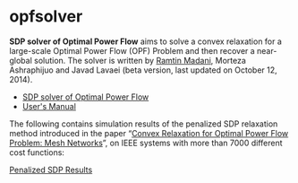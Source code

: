 # opfsolver
 
**SDP solver of Optimal Power Flow** aims to solve a convex relaxation for a large-scale Optimal Power Flow (OPF) Problem and then recover a near-global solution. The solver is written by [Ramtin Madani](https://loces.uta.edu), Morteza Ashraphijuo and Javad Lavaei (beta version, last updated on October 12, 2014).


- [SDP solver of Optimal Power Flow](releases/download/0.9/OPF_Solver.zip)
- [User's Manual](OPF_Solver_Guide.pdf)

The following contains simulation results of the penalized SDP relaxation method introduced in the paper “[Convex Relaxation for Optimal Power Flow Problem: Mesh Networks](https://ieeexplore.ieee.org/document/6822653)”, on IEEE systems with more than 7000 different cost functions:


[Penalized SDP Results](Penalized_SDP_Results)
